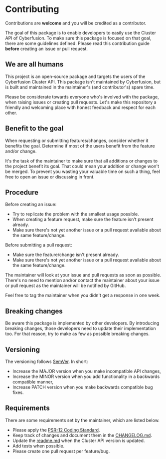 # Contributing

Contributions are **welcome** and you will be credited as a contributor.

The goal of this package is to enable developers to easily use the Cluster API of Cyberfusion. To make sure this
package is focused on that goal, there are some guidelines defined. Please read this contribution guide **before**
creating an issue or pull request.

## We are all humans

This project is an open-source package and targets the users of the Cyberfusion Cluster API. This package isn't
maintained by Cyberfusion, but is built and maintained in the maintainer's (and contributor's) spare time.

Please be considerate towards everyone who's involved with the package, when raising issues or creating pull requests.
Let's make this repository a friendly and welcoming place with honest feedback and respect for each other.

## Benefit to the goal

When requesting or submitting features/changes, consider whether it benefits the goal. Determine if most of the users
benefit from the feature and/or change.

It's the task of the maintainer to make sure that all additions or changes to the project benefit its goal. That could
mean your addition or change won't be merged. To prevent you wasting your valuable time on such a thing, feel free to
open an issue or discussing in front.

## Procedure

Before creating an issue:

- Try to replicate the problem with the smallest usage possible.
- When creating a feature request, make sure the feature isn't present already.
- Make sure there's not yet another issue or a pull request available about the same feature/change.

Before submitting a pull request:

- Make sure the feature/change isn't present already.
- Make sure there's not yet another issue or a pull request available about the same feature/change.

The maintainer will look at your issue and pull requests as soon as possible. There's no need to mention and/or contact
the maintainer about your issue or pull request as the maintainer will be notified by GitHub.

Feel free to tag the maintainer when you didn't get a response in one week.

## Breaking changes

Be aware this package is implemented by other developers. By introducing breaking changes, those developers need to
update their implementation too. For that reason, try to make as few as possible breaking changes.

## Versioning

The versioning follows [SemVer](http://semver.org/). In short:

- Increase the MAJOR version when you make incompatible API changes,
- Increase the MINOR version when you add functionality in a backwards compatible manner,
- Increase PATCH version when you make backwards compatible bug fixes.

## Requirements

There are some requirements set by the maintainer, which are listed below.

- Please apply the [PSR-12 Coding Standard](https://github.com/php-fig/fig-standards/blob/master/accepted/PSR-12-coding-style-guide.md).
- Keep track of changes and document them in the [CHANGELOG.md](CHANGELOG.md).
- Update the [readme.md](README.md) when the Cluster API version is updated.
- Add tests when possible.
- Please create one pull request per feature/bug.
